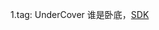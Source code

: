 1.tag:
UnderCover
谁是卧底，[SDK](https://download.agora.io/sdk/release/Agora_Native_SDK_for_Android_rel.v4.0.1.213_48932_METACHAT_20230428_1144_263027.zip)